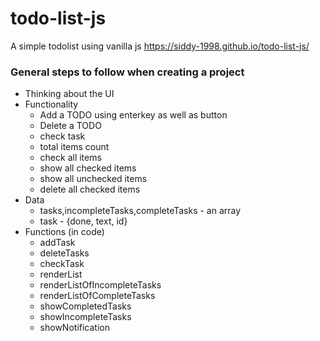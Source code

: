 # todo-list-js
A simple todolist using vanilla js 
https://siddy-1998.github.io/todo-list-js/

### General steps to follow when creating a project

- Thinking about the UI
- Functionality
	- Add a TODO using enterkey as well as button
	- Delete a TODO 
	- check task
	- total items count
    - check all items
    - show all checked items
    - show all unchecked items
    - delete all checked items
- Data
	- tasks,incompleteTasks,completeTasks - an array
	- task - {done, text, id}
- Functions (in code)
	- addTask
	- deleteTasks
	- checkTask
	- renderList
    - renderListOfIncompleteTasks
    - renderListOfCompleteTasks
    - showCompletedTasks
    - showIncompleteTasks
	- showNotification

